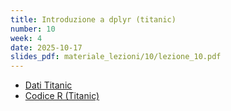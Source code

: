 ```yaml
---
title: Introduzione a dplyr (titanic)
number: 10
week: 4
date: 2025-10-17
slides_pdf: materiale_lezioni/10/lezione_10.pdf
---
```


- [Dati Titanic](../materiale_lezioni/10/titanic.csv)
- [Codice R (Titanic)](../materiale_lezioni/10/titanic.R)